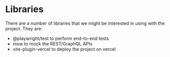# Libraries

There are a number of libraries that we might be interested in using with the
project. They are:

- @playwright/test to perform end-to-end tests
- msw to mock the REST/GraphQL APIs
- vite-plugin-vercel to deploy the project on vercel
